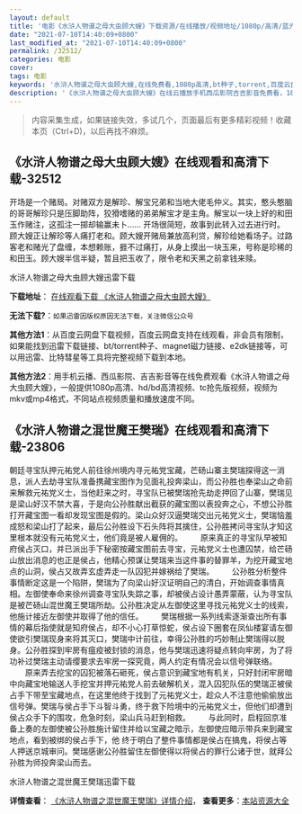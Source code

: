 ```yaml
---
layout: default
title: '电影《水浒人物谱之母大虫顾大嫂》下载资源/在线播放/视频地址/1080p/高清/蓝光'
date: "2021-07-10T14:40:09+0800"
last_modified_at: "2021-07-10T14:40:09+0800"
permalink: /32512/
categories: 电影
cover:
tags: 电影
keywords: '水浒人物谱之母大虫顾大嫂,在线免费看,1080p高清,bt种子,torrent,百度云盘,magnet,磁力链,迅雷下载资源'
description: '《水浒人物谱之母大虫顾大嫂》在线云播放手机西瓜影院吉吉影音免费看，1080p高清bd/hd未删减完整版和tc抢先枪版，mkv/mp4格式，附带bt/torrent种子、magnet/磁力链、百度云盘、网盘资源迅雷下载链接'
---
```


>内容采集生成，如果链接失效，多试几个，页面最后有更多精彩视频！收藏本页（Ctrl+D)，以后再找不麻烦。


## 《水浒人物谱之母大虫顾大嫂》在线观看和高清下载-32512

开场是一个赌局。对赌双方是解珍、解宝兄弟和当地大佬毛仲义。其实，憨头憨脑的哥哥解珍只是压脚助阵，狡猾嗜赌的弟弟解宝才是主角。解宝以一块上好的和田玉作赌注，这孤注一掷却输赢未卜…… 开场很简短，故事到此转入过去进行时。 顾大嫂正让解珍等人痛打老和。顾大嫂开赌局兼放高利贷，解珍给她看场子。过路客老和赌光了盘缠，本想赖账，捱不过痛打，从身上摸出一块玉来，号称是珍稀的和田玉。顾大嫂半信半疑，暂且把玉收了，限令老和天黑之前拿钱来赎。</p>


水浒人物谱之母大虫顾大嫂迅雷下载

**下载地址**： [在线观看下载 《水浒人物谱之母大虫顾大嫂》](https://www.993dy.com//vod-detail-id-16247.html) 


**无法下载?**：`如果迅雷因版权原因无法下载，关注微信公众号 `

**其他方法1**：从百度云网盘下载视频，百度云网盘支持在线观看，非会员有限制，如果能找到迅雷下载链接、bt/torrent种子、magnet磁力链接、e2dk链接等，可以用迅雷、比特彗星等工具将完整视频下载到本地。

**其他方法2**：用手机云播、西瓜影院、吉吉影音等在线免费观看《水浒人物谱之母大虫顾大嫂》，一般提供1080p高清、hd/bd高清视频、tc抢先版视频，视频为mkv或mp4格式，不同站点视频质量和播放速度不同。


## 《水浒人物谱之混世魔王樊瑞》在线观看和高清下载-23806

朝廷寻宝队押元祐党人前往徐州境内寻元祐党宝藏，芒砀山寨主樊瑞探得这一消息，派人去劫寻宝队准备携藏宝图作为见面礼投奔梁山，而公孙胜也奉梁山之命前来解救元祐党义士，当他赶来之时，寻宝队已被樊瑞抢先劫走押回了山寨，樊瑞见是梁山好汉不禁大喜，于是向公孙胜献出截获的藏宝图以表投奔之心，不想公孙胜打开藏宝图一看却发现宝图是假的。梁山众好汉逼樊瑞交出元祐党义士，樊瑞恼羞成怒和梁山打了起来，最后公孙胜设下石头阵将其擒住，公孙胜拷问寻宝队才知这里根本就没有元祐党义士，他们竟是被人雇佣的。 　　原来真正的寻宝队早被知府侯占灭口，并已派出手下秘密按藏宝图前去寻宝，元祐党义士也遭囚禁，给芒砀山放出消息的也正是侯占，他精心预谋让樊瑞来当这件事的替罪羊，为挖开藏宝地点的山洞，侯占又故弄玄虚弄走一队囚犯并嫁祸给了樊瑞。 　　公孙胜分析整件事情断定这是一个陷阱，樊瑞为了向梁山好汉证明自己的清白，开始调查事情真相。左御使奉命来徐州调查寻宝队失踪之事，却被侯占设计愚弄蒙蔽，认为寻宝队是被芒砀山混世魔王樊瑞所劫。公孙胜决定从左御使这里寻找元祐党义士的线索，他施计接近左御使并取得了他的信任。 　　樊瑞根据一系列线索逐渐查出所有事情的幕后指使就是知府侯占，却不小心打草惊蛇，侯占设下圈套在凤仙楼宴请左御使欲引樊瑞现身来将其灭口，樊瑞中计前往，幸得公孙胜的巧妙制止樊瑞得以脱身。公孙胜探到牢房有瘟疫被封锁的消息，他与樊瑞迅速将疑点转向牢房，为了将功补过樊瑞主动请缨要求去牢房一探究竟，两人约定有情况会以信号弹联络。 　　原来弄去挖宝的囚犯被落石砸死，侯占意识到藏宝地有机关，只好封闭牢房暗中向藏宝地输送人手挖宝并押元祐党人前去破解机关，混入囚犯队伍的樊瑞正被侯占手下带至宝藏地点，在这里他终于找到了元祐党义士，趁众人不注意他偷偷放出信号弹。樊瑞与侯占手下斗智斗勇，终于救下险境中的元祐党义士，但他们却遭到侯占众手下的围攻，危急时刻，梁山兵马赶到相救。 　　与此同时，启程回京准备上奏的左御使被公孙胜施计留住并给以宝藏之暗示，左御使应暗示带兵来到藏宝地点，看到被绑的侯占手下，他 终于明白了整件事情都是侯占在搞鬼，将侯占等人押送京城审问。樊瑞感谢公孙胜留住左御使得以将侯占的罪行公诸于世，就拜公孙胜为师投奔梁山而去。</p>


水浒人物谱之混世魔王樊瑞迅雷下载

**详情查看**： [《水浒人物谱之混世魔王樊瑞》详情介绍](/movie/23806/)， **查看更多**：[本站资源大全](/movie/t/all/)

